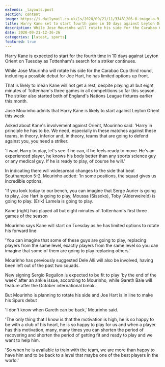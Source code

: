 ```yaml
---
extends: _layouts.post
section: content
image: https://i.dailymail.co.uk/1s/2020/09/21/11/33431206-0-image-a-9_1600682858184.jpg 
title: Harry Kane set to start fourth game in 10 days against Leyton Orient 
description: While Jose Mourinho will rotate his side for the Carabao Cup third round, including a possible debut for Joe Hart, he has limited options up front. That is likely to mean Kane will not get a rest. 
date: 2020-09-21-12-36-26 
categories: [latest, sports] 
featured: true 
--- 
```

Harry Kane is expected to start for the fourth time in 10 days against Leyton Orient on Tuesday as Tottenham's search for a striker continues.

While Jose Mourinho will rotate his side for the Carabao Cup third round, including a possible debut for Joe Hart, he has limited options up front.

That is likely to mean Kane will not get a rest, despite playing all but eight minutes of Tottenham's three games in all competitions so far this season. The striker also started both of England's Nations League fixtures earlier this month.

Jose Mourinho admits that Harry Kane is likely to start against Leyton Orient this week

Asked about Kane's involvement against Orient, Mourinho said: 'Harry in principle he has to be. We need, especially in these matches against these teams, in theory, inferior and, in theory, teams that are going to defend against you, you need a striker.

'I want Harry to play, let's see if he can, if he feels ready to move. He's an experienced player, he knows his body better than any sports science guy or any medical guy. If he is ready to play, of course he will.'

In indicating there will widespread changes to the side that beat Southampton 5-2, Mourinho added: 'In some positions, the squad gives us incredible options.

'If you look today to our bench, you can imagine that Serge Aurier is going to play, Joe Hart is going to play, Moussa (Sissoko), Toby (Alderweireld) is going to play. (Erik) Lamela is going to play.

Kane (right) has played all but eight minutes of Tottenham's first three games of the season

Mourinho says Kane will start on Tuesday as he has limited options to rotate his forward line

'You can imagine that some of these guys are going to play, replacing players from the same level, exactly players from the same level so you can imagine that some of them are going to play replacing others.'

Mourinho has previously suggested Dele Alli will also be involved, having been left out of the past two squads. 

New signing Sergio Reguilon is expected to be fit to play 'by the end of the week' after an ankle issue, according to Mourinho, while Gareth Bale will feature after the October international break.

But Mourinho is planning to rotate his side and Joe Hart is in line to make his Spurs debut

'I don't know when Gareth can be back,' Mourinho said. 

'The only thing that I know is that the motivation is high, he is so happy to be with a club of his heart, he is so happy to play for us and when a player has this motivation, many, many times you can shorten the period of recovering and shorten the period of getting fit and ready to play and we want to help him.

'So when he is available to train with the team, we are more than happy to have him and to be back to a level that maybe one of the best players in the world.'

